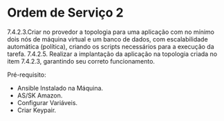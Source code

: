 # Ordem de Serviço 2 #
7.4.2.3.Criar no provedor a topologia para uma aplicação com no mínimo dois nós de máquina virtual e um banco de dados, com escalabilidade automática (política), criando os scripts necessários para a execução da tarefa.
7.4.2.5. Realizar a implantação da aplicação na topologia criada no item 7.4.2.3, garantindo seu correto funcionamento.

Pré-requisito: 
- Ansible Instalado na Máquina.
- AS/SK Amazon.
- Configurar Variáveis.
- Criar Keypair.
 
